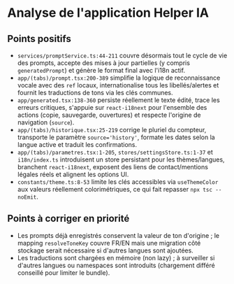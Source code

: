 # Analyse de l'application Helper IA

## Points positifs

- `services/promptService.ts:44-211` couvre désormais tout le cycle de vie des prompts, accepte des mises à jour partielles (y compris `generatedPrompt`) et génère le format final avec l'i18n actif.
- `app/(tabs)/prompt.tsx:200-389` simplifie la logique de reconnaissance vocale avec des `ref` locaux, internationalise tous les libellés/alertes et fournit les traductions de tons via les clés communes.
- `app/generated.tsx:138-360` persiste réellement le texte édité, trace les erreurs critiques, s'appuie sur `react-i18next` pour l'ensemble des actions (copie, sauvegarde, ouvertures) et respecte l'origine de navigation (`source`).
- `app/(tabs)/historique.tsx:25-219` corrige le pluriel du compteur, transporte le paramètre `source='history'`, formate les dates selon la langue active et traduit les confirmations.
- `app/(tabs)/parametres.tsx:1-205`, `stores/settingsStore.ts:1-37` et `i18n/index.ts` introduisent un store persistant pour les thèmes/langues, branchent `react-i18next`, exposent des liens de contact/mentions légales réels et alignent les options UI.
- `constants/theme.ts:8-53` limite les clés accessibles via `useThemeColor` aux valeurs réellement colorimétriques, ce qui fait repasser `npx tsc --noEmit`.

## Points à corriger en priorité

- Les prompts déjà enregistrés conservent la valeur de ton d'origine ; le mapping `resolveToneKey` couvre FR/EN mais une migration côté stockage serait nécessaire si d'autres langues sont ajoutées.
- Les traductions sont chargées en mémoire (non lazy) ; à surveiller si d'autres langues ou namespaces sont introduits (chargement différé conseillé pour limiter le bundle).
